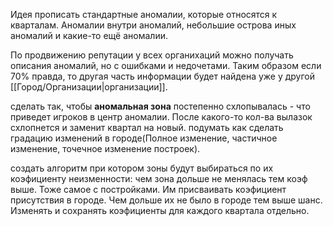 Идея прописать стандартные аномалии, которые относятся к кварталам. Аномалии внутри аномалий, небольшие острова иных аномалий и какие-то ещё аномалии.

По продвижению репутации у всех органихаций можно получать описания аномалий, но с ошибками и недочетами. Таким образом если 70% правда, то другая часть информации будет найдена уже у другой [[Город/Организации|организации]].

сделать так, чтобы **аномальная зона** постепенно схлопывалась - что приведет игроков в центр аномалии. После какого-то кол-ва вылазок схлопнется и заменит квартал на новый. подумать как сделать градацию изменений в городе(Полное изменение, частичное изменение, точечное изменение построек).

создать алгоритм при котором зоны будут выбираться по их коэфициенту неизменности: чем зона дольше не менялась тем коэф выше. Тоже самое с постройками. Им присваивать коэфициент присутствия в городе. Чем дольше их не было в городе тем выше шанс. Изменять и сохранять коэфициенты для каждого квартала отдельно.